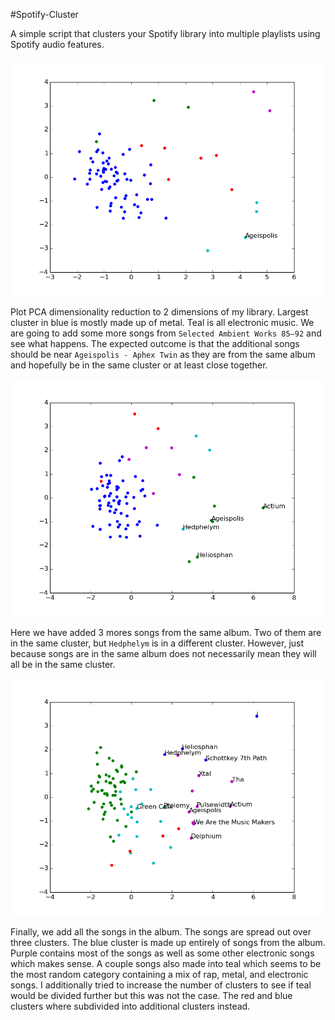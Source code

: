 #Spotify-Cluster

A simple script that clusters your Spotify library into multiple playlists using Spotify audio features. 

![](https://github.com/aleksiy325/spotify-cluster/blob/master/figures/figure_1.png?raw=true)

Plot PCA dimensionality reduction to 2 dimensions of my library. Largest cluster in blue is mostly made up of metal. Teal is all electronic music. We are going to add some more songs from  `Selected Ambient Works 85–92` and see what happens. The expected outcome is that the additional songs should be near `Ageispolis - Aphex Twin` as they are from the same album and hopefully be in the same cluster or at least close together.

![](https://github.com/aleksiy325/spotify-cluster/blob/master/figures/figure_2.png?raw=true)

Here we have added 3 mores songs from the same album. Two of them are in the same cluster, but `Hedphelym` is in a different cluster. However, just because songs are in the same album does not necessarily mean they will all be in the same cluster.

![](https://github.com/aleksiy325/spotify-cluster/blob/master/figures/figure_3.png?raw=true)

Finally, we add all the songs in the album. The songs are spread out over three clusters. The blue cluster is made up entirely of songs from the album. Purple contains most of the songs as well as some other electronic songs which makes sense. A couple songs also made into teal which seems to be the most random category containing a mix of rap, metal, and electronic songs. I additionally  tried to increase the number of clusters to see if teal would be divided further but this was not the case. The red and blue clusters where subdivided into additional clusters instead. 